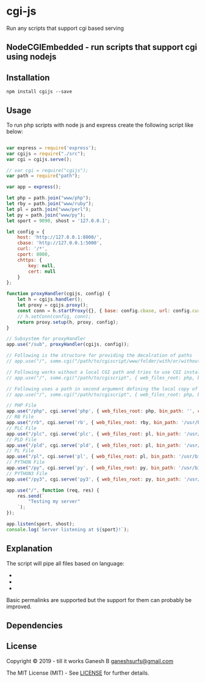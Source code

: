 # cgi-js
Run any scripts that support cgi based serving


NodeCGIEmbedded - run scripts that support cgi using nodejs
-----------------------------------------------------------




Installation
------------

```
npm install cgijs --save
```

Usage
-----

To run php scripts with node js and express create the following script like below: 

```javascript

var express = require('express');
var cgijs = require("./src");
var cgi = cgijs.serve();

// var cgi = require("cgijs");
var path = require("path");

var app = express();

let php = path.join("www/php");
let rby = path.join("www/ruby");
let pl = path.join("www/perl");
let py = path.join("www/py");
let sport = 9090, shost = '127.0.0.1';

let config = {
    host: 'http://127.0.0.1:8000/',
    cbase: 'http://127.0.0.1:5000',
    curl: '/*',
    cport: 8000,
    chttps: {
        key: null,
        cert: null
    }
};

function proxyHandler(cgijs, config) {
    let h = cgijs.handler();
    let proxy = cgijs.proxy();
    const conn = h.startProxy({}, { base: config.cbase, url: config.curl, sport: config.cport, https: config.chttps });
    // h.setConn(config, conn);
    return proxy.setup(h, proxy, config);
}

// Subsystem for proxyHandler
app.use("/sub", proxyHandler(cgijs, config));

// Following is the structure for providing the decalration of paths
// app.use("/", some.cgi("/path/to/cgiscript/www/folder/with/or/without/filename", { web_files_root: php, bin_path: '/path/to/cgiexe/without/executable_name', config_path: '/path/to/some.ini', host: shost, port: sport }); 

// Following works without a local CGI path and tries to use CGI installed in system by default
// app.use("/", some.cgi("/path/to/cgiscript", { web_files_root: php, bin_path: '', config_path: '', host: shost, port: sport });

// Following uses a path in second argument defining the local copy of CGI that you want to use for the application
// app.use("/", some.cgi("/path/to/cgiscript", { web_files_root: php, bin_path: '/usr/bin/', config_path: '/path/to/cgi.ini', host: shost, port: sport });

// PHP File
app.use("/php", cgi.serve('php', { web_files_root: php, bin_path: '', config_path: '', host: shost, port: sport }));
// RB File
app.use("/rb", cgi.serve('rb', { web_files_root: rby, bin_path: '/usr/bin/', config_path: '', host: shost, port: sport }));
// PLC File
app.use("/plc", cgi.serve('plc', { web_files_root: pl, bin_path: '/usr/bin/', config_path: '', host: shost, port: sport }));
// PLD File
app.use("/pld", cgi.serve('pld', { web_files_root: pl, bin_path: '/usr/bin/', config_path: '', host: shost, port: sport }));
// PL File
app.use("/pl", cgi.serve('pl', { web_files_root: pl, bin_path: '/usr/bin/', config_path: '', host: shost, port: sport }));
// PYTHON File
app.use("/py", cgi.serve('py', { web_files_root: py, bin_path: '/usr/bin/', config_path: '', host: shost, port: sport }));
// PYTHON3 File
app.use("/py3", cgi.serve('py3', { web_files_root: py, bin_path: '/usr/bin/', config_path: '', host: shost, port: sport }));

app.use("/", function (req, res) {
    res.send(`
        "Testing my server"
    `);
});

app.listen(sport, shost);
console.log(`Server listening at ${sport}!`);

```

Explanation
-----------

The script will pipe all files based on language:

* 
* 
* 

Basic permalinks are supported but the support for them can probably be improved. 

Dependencies
------------


License
-------

Copyright © 2019 - till it works Ganesh B <ganeshsurfs@gmail.com>

The MIT License (MIT) - See [LICENSE](./LICENSE) for further details.
